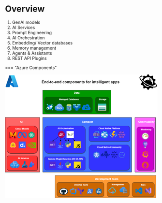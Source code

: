 # Overview

1. GenAI models
1. AI Services
1. Prompt Engineering
1. AI Orchestration 
2. Embedding/ Vector databases
1. Memory management
1. Agents & Assistants
1. REST API Plugins

=== "Azure Components"

![Azure Components](../images/diagrams/azure-components.png)